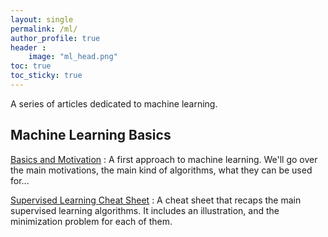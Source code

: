 ```yaml
---
layout: single
permalink: /ml/
author_profile: true
header :
    image: "ml_head.png"
toc: true
toc_sticky: true
---
```


A series of articles dedicated to machine learning.

## Machine Learning Basics

[Basics and Motivation](https://mohameddhaoui.github.io/machinelearning/RNN/) : A first approach to machine learning. We'll go over the main motivations, the main kind of algorithms, what they can be used for...

[Supervised Learning Cheat Sheet](https://mohameddhaoui.github.io/machinelearning/cheatsheet/) : A cheat sheet that recaps the main supervised learning algorithms. It includes an illustration, and the minimization problem for each of them.
